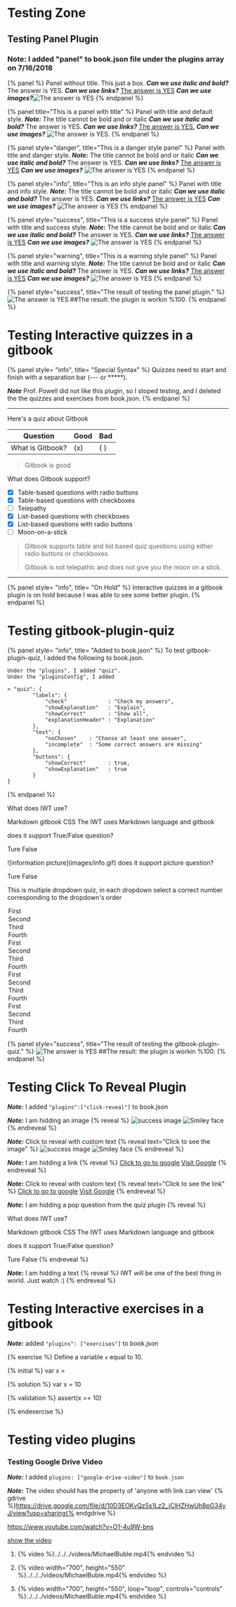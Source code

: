 # Testing Zone


## Testing Panel Plugin
### Note: I added "panel" to book.json file under the plugins array on 7/16/2018

{% panel %}
Panel without title.
This just a box. 
**_Can we use italic and bold?_** The answer is YES.
**_Can we use links?_** [The answer is YES](www.google.com)
**_Can we use images?_**![The answer is YES](images/beer.jpeg) 
{% endpanel %}

{% panel title="This is a panel with title" %}
Panel with title and default style.
**_Note:_** The title cannot be bold and or italic
**_Can we use italic and bold?_** The answer is YES.
**_Can we use links?_** [The answer is YES.](www.google.com)
**_Can we use images?_** ![The answer is YES.](images/freeBeer.jpg)
{% endpanel %}

{% panel style="danger", title="This is a danger style panel" %}
Panel with title and danger style.
**_Note:_** The title cannot be bold and or italic
**_Can we use italic and bold?_** The answer is YES.
**_Can we use links?_** [The answer is YES](www.google.com)
**_Can we use images?_** ![The answer is YES](images/danger.jpg)
{% endpanel %}

{% panel style="info", title="This is an info style panel" %}
Panel with title and info style.
**_Note:_** The title cannot be bold and or italic
**_Can we use italic and bold?_** The answer is YES.
**_Can we use links?_** [The answer is YES](www.google.com)
**_Can we use images?_** ![The answer is YES](images/info.gif)
{% endpanel %}

{% panel style="success", title="This is a success style panel" %}
Panel with title and success style.
**_Note:_** The title cannot be bold and or italic
**_Can we use italic and bold?_** The answer is YES.
**_Can we use links?_** [The answer is YES](www.google.com)
**_Can we use images?_** ![The answer is YES](images/success.jpg)
{% endpanel %}

{% panel style="warning", title="This is a warning style panel" %}
Panel with title and warning style.
**_Note:_** The title cannot be bold and or italic
**_Can we use italic and bold?_** The answer is YES.
**_Can we use links?_** [The answer is YES](www.google.com)
**_Can we use images?_** ![The answer is YES](images/warning.jpg)
{% endpanel %}

{% panel style="success", title="The result of testing the panel plugin." %} 
![The answer is YES](images/success.jpg)
##The result: the plugin is workin %100.
{% endpanel %}

# Testing Interactive quizzes in a gitbook
{% panel style= "info", title= "Special Syntax" %}
Quizzes need to start and finish with a separation bar (--- or *****).

**_Note_** Prof. Powell did not like this plugin, so I stoped testing, and I deleted the
the quizzes and exercises from book.json.
{% endpanel %}

---

Here's a quiz about Gitbook

|     Question     | Good | Bad |
| ---------------- | ---- | --- |
| What is Gitbook? | (x)  | ( ) |

> Gitbook is good

What does Gitbook support?
- [x] Table-based questions with radio buttons
- [x] Table-based questions with checkboxes
- [ ] Telepathy
- [x] List-based questions with checkboxes
- [x] List-based questions with radio buttons
- [ ] Moon-on-a-stick

> Gitbook supports table and list based quiz questions using either radio buttons or checkboxes.
>
> Gitbook is not telepathic and does not give you the moon on a stick.

---

{% panel style= "info", title= "On Hold" %}
Interactive quizzes in a gitbook plugin is on hold because I was able to see some better plugin. 
{% endpanel %}

# Testing gitbook-plugin-quiz

{% panel style= "info", title= "Added to book.json" %}
    To test gitbook-plugin-quiz, I added the following to book.json.

    Under the "plugins", I added "quiz".
    Under the "pluginsConfig", I added

    > "quiz": {
            "labels": {
                "check"             : "Check my answers",
                "showExplanation"   : "Explain", 
                "showCorrect"       : "Show all",   
                "explanationHeader" : "Explanation"
            },
            "text": {
                "noChosen"    : "Choose at least one answer",  
                "incomplete"  : "Some correct answers are missing" 
            },
            "buttons": {
                "showCorrect"       : true, 
                "showExplanation"   : true 
            }
    }  
{% endpanel %} 

<quiz name= "Quiz time, This is the title of the quiz" >
    <question multiple>
        <p>What does IWT use?</p>
        <answer correct> Markdown</answer>
        <answer correct> gitbook</answer>
        <answer> CSS </answer>
        <explanation>The IWT uses Markdown language and gitbook</explanation>
    </question>
    <question>
        <p> does it support True/False question? </p>
        <answer correct>Ture</answer>
        <answer> False </answer>
    </question>
    <question>
        <p> ![information picture](images/info.gif)
        does it support picture question?</p>
        <answer>Ture</answer>
        <answer false> False </answer>
    </question>
    <question>
        <p>This is multiple dropdown quiz, in each dropdown select a correct number corresponding to the dropdown's order</p>
        <answer>
            <option correct>First</option>
            <option>Second</option>
            <option>Third</option>
            <option>Fourth</option>
        </answer>
        <answer>
            <option>First</option>
            <option correct>Second</option>
            <option>Third</option>
            <option>Fourth</option>
        </answer>
        <answer>
            <option>First</option>
            <option>Second</option>
            <option correct>Third</option>
            <option>Fourth</option>
        </answer>
        <answer>
            <option>First</option>
            <option>Second</option>
            <option>Third</option>
            <option>Fourth</option>
        </answer>
    </question>
</quiz>

{% panel style="success", title="The result of testing the gitbook-plugin-quiz." %} 
![The answer is YES](images/success.jpg)
##The result: the plugin is workin %100.
{% endpanel %}

# Testing Click To Reveal Plugin 
**_Note:_** I added `"plugins":["click-reveal"]` to book.json

**_Note:_** I am hidding an image
{% reveal %}
    ![success image](images/success.jpg)
    <img src="images/success.jpg" alt="Smiley face">
{% endreveal %}

**_Note:_** Click to reveal with custom text
{% reveal text="Click to see the image" %}
    ![success image](images/success.jpg)
    <img src="images/success.jpg" alt="Smiley face">
{% endreveal %}

**_Note:_** I am hidding a link 
{% reveal %}
    [Click to go to google](www.google.com)
    <a href="http://www.google.com">Visit Google</a>
{% endreveal %}

**_Note:_** Click to reveal with custom text
{% reveal text="Click to see the link" %}
    [Click to go to google](www.google.com)
    <a href="http://www.google.com">Visit Google</a>
{% endreveal %}

**_Note:_** I am hidding a pop question from the quiz plugin 
{% reveal %}
    <quiz name= "Quiz time, This is the title of the quiz" >
        <question multiple>
            <p>What does IWT use?</p>
            <answer correct> Markdown</answer>
            <answer correct> gitbook</answer>
            <answer> CSS </answer>
            <explanation>The IWT uses Markdown language and     gitbook</explanation>
        </question>
        <question>
            <p> does it support True/False question? </p>
            <answer correct>Ture</answer>
            <answer> False </answer>
        </question>
    </quiz>
{% endreveal %}

**_Note:_** I am hidding a text 
{% reveal %}
    IWT will be one of the best thing in world. Just watch :)
{% endreveal %}

# Testing Interactive exercises in a gitbook
**_Note:_** added  `"plugins": ["exercises"]` to book.json

{% exercise %}
Define a variable `x` equal to 10.

{% initial %}
var x =

{% solution %}
var x = 10 

{% validation %}
assert(x == 10) 

{% endexercise %}

# Testing video plugins 
### Testing Google Drive Video
**_Note:_** I added `plugins: ["google-drive-video"]` to `book.json`

**_Note:_** The video should has the property of 'anyone with link can view'
{% gdrive %}https://drive.google.com/file/d/10D3EOKvQz5s1Lz2_jClHZHwUh8pG34yJ/view?usp=sharing{% endgdrive %}


https://www.youtube.com/watch?v=O1-4u9W-bns

[show the video](../../../videos/MichaelBuble.mp4)

1. {% video %}../../../videos/MichaelBuble.mp4{% endvideo %}

2. {% video width="700", height="550" %}../../../videos/MichaelBuble.mp4{% endvideo %}

3. {% video width="700", height="550", loop="loop", controls="controls" %}../../../videos/MichaelBuble.mp4{% endvideo %}
